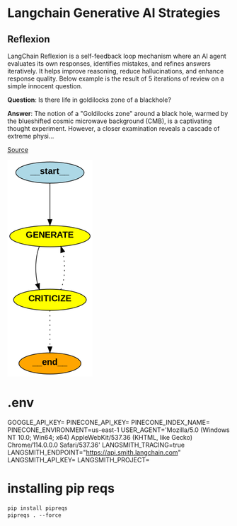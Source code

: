 # Langchain Generative AI Strategies

## Reflexion
LangChain Reflexion is a self-feedback loop mechanism where an AI agent evaluates its own responses, identifies mistakes, and refines answers iteratively. 
It helps improve reasoning, reduce hallucinations, and enhance response quality. Below example is the result of 5 iterations of review on a simple innocent question.

**Question**: Is there life in goldilocks zone of a blackhole?

**Answer**: 
The notion of a "Goldilocks zone" around a black hole, warmed by the blueshifted cosmic microwave background (CMB), is a captivating thought experiment.  However, a closer examination reveals a cascade of extreme physi...

[Source](reflexion/reflexion_v1.py)

![Reflexion](./misc/reflexion_v1.png)


# .env
GOOGLE_API_KEY=
PINECONE_API_KEY=
PINECONE_INDEX_NAME=
PINECONE_ENVIRONMENT=us-east-1
USER_AGENT='Mozilla/5.0 (Windows NT 10.0; Win64; x64) AppleWebKit/537.36 (KHTML, like Gecko) Chrome/114.0.0.0 Safari/537.36'
LANGSMITH_TRACING=true
LANGSMITH_ENDPOINT="https://api.smith.langchain.com"
LANGSMITH_API_KEY=
LANGSMITH_PROJECT=

# installing pip reqs
```shell
pip install pipreqs
pipreqs . --force
```
